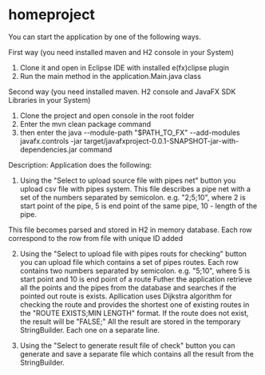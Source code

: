 # homeproject

You can start the application by one of the following ways.


First way (you need installed maven and H2 console in your System)
1. Clone it and open in Eclipse IDE with installed e(fx)clipse plugin
2. Run the main method in the application.Main.java class

Second way (you need installed maven. H2 console and JavaFX SDK Libraries in your System)
1. Clone the project and open console in the root folder
2. Enter the
mvn clean package
command
3. then enter the
java --module-path "$PATH_TO_FX" --add-modules javafx.controls -jar target/javafxproject-0.0.1-SNAPSHOT-jar-with-dependencies.jar
command


Description:
Application does the following:

1. Using the "Select to upload source file with pipes net" button you upload csv file with pipes system.
This file describes a pipe net with a set of the numbers separated by semicolon.
e.g. "2;5;10", where 2 is start point of the pipe, 5 is end point of the same pipe, 10 - length of the pipe.

This file becomes parsed and stored in H2 in memory database. Each row correspond to the row from file with unique ID added

2. Using the "Select to upload file with pipes routs for checking" button you can upload file which contains a set of pipes routes.
Each row contains two numbers separated by semicolon.
e.g. "5;10", where 5 is start point and 10 is end point of a route
Futher the application retrieve all the points and the pipes from the database and searches if the pointed out route is exists.
Apllication uses Dijkstra algorithm for checking the route and provides the shortest one of existing routes in the "ROUTE EXISTS;MIN LENGTH" format.
If the route does not exist, the result will be "FALSE;"
All the result are stored in the temporary StringBuilder. Each one on a separate line.

3. Using the "Select to generate result file of check" button you can generate and save a separate file which contains all the result from the StringBuilder.
